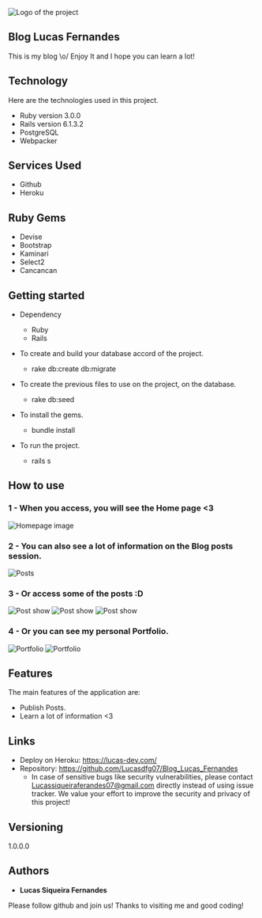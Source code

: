
![Logo of the project](https://github.com/Lucasdfg07/Blog_Lucas_Fernandes/blob/master/app/assets/images/logo.png)


## Blog Lucas Fernandes
This is my blog \o/ 
Enjoy It and I hope you can learn a lot!


## Technology 

Here are the technologies used in this project.

* Ruby version  3.0.0
* Rails version 6.1.3.2
* PostgreSQL
* Webpacker

## Services Used

* Github
* Heroku

## Ruby Gems

* Devise
* Bootstrap
* Kaminari
* Select2
* Cancancan


## Getting started

* Dependency
  - Ruby  
  - Rails

* To create and build your database accord of the project.
  - rake db:create db:migrate
  
* To create the previous files to use on the project, on the database.
  - rake db:seed
  
* To install the gems.
  - bundle install
  
* To run the project.
  - rails s

## How to use

### 1 - When you access, you will see the Home page <3

![Homepage image](https://github.com/Lucasdfg07/Blog_Lucas_Fernandes/blob/master/public/readme/home.png)

### 2 - You can also see a lot of information on the Blog posts session.

![Posts](https://github.com/Lucasdfg07/Blog_Lucas_Fernandes/blob/master/public/readme/posts.png)

### 3 - Or access some of the posts :D

![Post show](https://github.com/Lucasdfg07/Blog_Lucas_Fernandes/blob/master/public/readme/post_1.png)
![Post show](https://github.com/Lucasdfg07/Blog_Lucas_Fernandes/blob/master/public/readme/post_2.png)
![Post show](https://github.com/Lucasdfg07/Blog_Lucas_Fernandes/blob/master/public/readme/post_3.png)

### 4 - Or you can see my personal Portfolio.

![Portfolio](https://github.com/Lucasdfg07/Blog_Lucas_Fernandes/blob/master/public/readme/portfolio_1.png)
![Portfolio](https://github.com/Lucasdfg07/Blog_Lucas_Fernandes/blob/master/public/readme/portfolio_2.png)


## Features

The main features of the application are:
 - Publish Posts.
 - Learn a lot of information <3


## Links
  - Deploy on Heroku: https://lucas-dev.com/
  - Repository: https://github.com/Lucasdfg07/Blog_Lucas_Fernandes
    - In case of sensitive bugs like security vulnerabilities, please contact
      Lucassiqueiraferandes07@gmail.com directly instead of using issue tracker. We value your effort
      to improve the security and privacy of this project!

  ## Versioning

  1.0.0.0


  ## Authors

  * **Lucas Siqueira Fernandes** 

  Please follow github and join us!
  Thanks to visiting me and good coding!